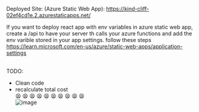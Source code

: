 Deployed Site: (Azure Static Web App):
https://kind-cliff-02ef4cd1e.2.azurestaticapps.net/

 
 If you want to deploy react app with env variables in azure static web app, create a /api to have your server th calls your azure functions and add the env varible stored in your app settings. follow these steps https://learn.microsoft.com/en-us/azure/static-web-apps/application-settings <br> 
 <br>

TODO: <br>
- Clean code <br>
- recalculate total cost <br>
😫
😫
😫
😫
😫
😫
😫
😫
😫
😫 <br>
![image](https://user-images.githubusercontent.com/46355198/223633010-d9f29c07-ee56-439f-9845-d2933c029a9b.png)

